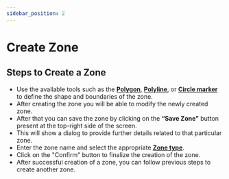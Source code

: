 ```yaml
---
sidebar_position: 2
---
```


# Create Zone

## Steps to Create a Zone

- Use the available tools such as the [**Polygon**](dashboard#polygon), [**Polyline**](dashboard#polyline), or [**Circle marker**](dashboard#circle-marker) to define the shape and boundaries of the zone.
- After creating the zone you will be able to modify the newly created zone.
- After that you can save the zone by clicking on the **“Save Zone”** button present at the top-right side of the screen.
- This will show a dialog to provide further details related to that particular zone.
- Enter the zone name and select the appropriate [**Zone type**](../zones/zone-types).
- Click on the "Confirm" button to finalize the creation of the zone.
- After successful creation of a zone, you can follow previous steps to create another zone.
